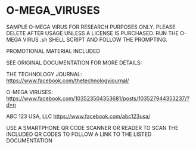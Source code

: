 # O-MEGA_VIRUSES
SAMPLE O-MEGA VIRUS FOR RESEARCH PURPOSES ONLY. PLEASE DELETE AFTER USAGE UNLESS A LICENSE IS PURCHASED.
RUN THE O-MEGA VIRUS .sh SHELL SCRIPT AND FOLLOW THE PROMPTING.

PROMOTIONAL MATERIAL INCLUDED

SEE ORIGINAL DOCUMENTATION FOR MORE DETAILS:

THE TECHNOLOGY JOURNAL: https://www.facebook.com/thetechnologyjournal/

O-MEGA VIRUSES: https://www.facebook.com/103523504353681/posts/103527944353237/?d=n

ABC 123 USA, LLC https://www.facebook.com/abc123usa/

USE A SMARTPHONE QR CODE SCANNER OR READER TO SCAN THE INCLUDED QR CODES TO FOLLOW A LINK TO THE LISTED DOCUMENTATION
